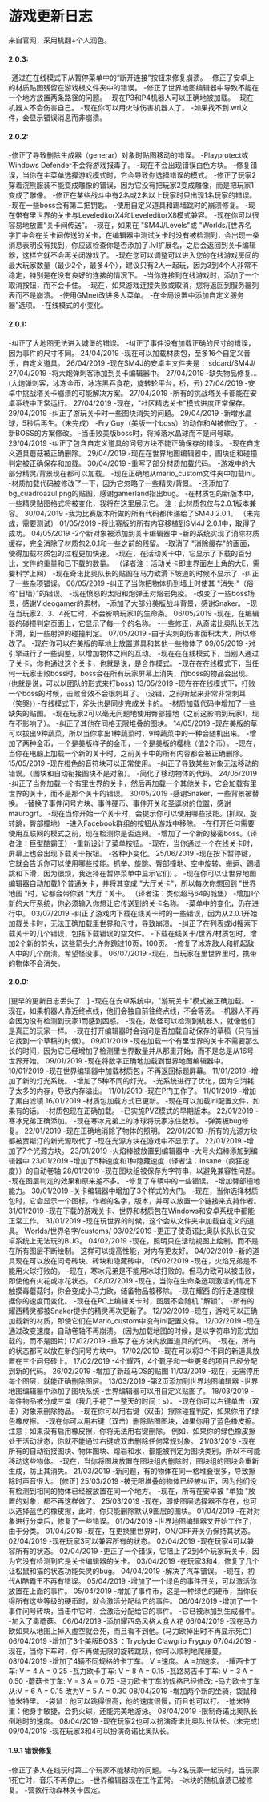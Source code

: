 # 游戏更新日志

来自官网，采用机翻+个人润色。

#### 2.0.3:

-通过在在线模式下从暂停菜单中的“断开连接”按钮来修复崩溃。
-修正了安卓上的材质贴图残留在游戏根文件夹中的错误。
-修正了世界地图编辑器中导致不能在一个地方放置两条路径的问题。
-现在P3和P4机器人可以正确地被加载。
-现在机器人不会伤害自己。
-现在你可以用火球伤害机器人了。
-如果找不到.wrl文件，会显示错误消息而非崩溃。

#### 2.0.2:

-修正了导致删除生成器（generar）对象时贴图移动的错误。
-Playprotect或Windows Defender不会将游戏报毒了。
-现在不会出现错误白色方块。
-修复错误，当你在主菜单选择游戏模式时，它会导致你选择错误的模式。
-修正了玩家2穿着浣熊服装不能变成雕像的错误，因为它没有把玩家2变成雕像，而是把玩家1变成了雕像。
-修正在某些战斗中有2名或2名以上玩家时只出现1名玩家的错误。
-现在一些boss会有第二把钥匙。
-使用自定义道具和踢墙跳时的崩溃修复。
-现在带有里世界的关卡与LeveleditorX4和LeveleditorX8模式兼容。
-现在你可以很容易地放置“关卡间传送”。
-现在，如果在 "SM4J/Levels"或 "Worlds/[世界名字]"中会在关卡间传送的关卡，在编辑器中测试关卡时没有被检测到，会出现一条消息表明没有找到，你应该检查你是否添加了.lvl扩展名，之后会返回到关卡编辑器，这样它就不会再关闭游戏了。
-现在您可以调整可以进入您的在线游戏房间的最大玩家数量（最少2个，最多4个），建议只有2人一起玩，因为3到4个人非常不稳定，特别是在没有良好的连接的情况下。
-当你连接到在线游戏时，添加了一个取消按钮，而不会卡住。
-现在，如果游戏连接失败或取消，您将返回到服务器列表而不是崩溃。
-使用GMnet改进多人菜单。
-在全局设置中添加自定义服务器”选项。
-在线模式的小变化。

#### 2.0.1: 

-纠正了大地图无法进入城堡的错误。 
-纠正了事件没有加载正确的尺寸的错误，因为事件的尺寸不同。 
24/04/2019 
-现在可以加载材质包，至多16个自定义音乐，自定义道具。
26/04/2019 
-现在SM4J的安卓主文件夹是： sdcard/SM4J/ 
27/04/2019 
-将大炮弹刺客添加到关卡编辑器中。 
27/04/2019 
-缺失物品修复... (大炮弹刺客，冰冻金币，冰冻黑吞食花，旋转轮平台，桥，云) 
27/04/2019
-安卓中挑战塔关卡崩溃的可能解决方案。 
27/04/2019 
-所有的挑战塔关卡都能在安卓系统中正常运行。
27/04/2019 
-现在，"社区精选关卡"模式进度正常保存。 
29/04/2019 
-纠正了游玩关卡时一些图块消失的问题。 
29/04/2019 
-新增水晶球，5秒后再生。（未完成）
-Fry Guy（美版一个boss）的动作和AI被修改了。 
-新BOSS的方案修改。 
-当击败美版boss时，将掉落水晶球而不是问号球。
 29/04/2019 
-纠正了包含自定义道具的问号方块不能正确保存的错误。 
-现在自定义道具蘑菇被正确删除。 
29/04/2019 
-现在在世界地图编辑器中，图块组和碰撞判定被正确保存和加载。 
30/04/2019 
-重写了部分材质加载代码。 
-游戏中的大部分精灵/背景现在都可以加载。 
-现在正确地从mario_custom文件夹中加载ini。 
-材质加载代码被修改了一下，因为它忽略了一些精灵/背景。 
-还添加了bg_cuadroazul.png的贴图，感谢gamerland指出bug。 
-在材质包的新版本中，一些精灵贴图格式将被变化，我将在这里展示它。
注：此材质包仅与2.0.1版本兼容。 
30/04/2019 
-我为比赛版本所做的所有代码都传递给了SM4J 2.0.1。 （未完成，需要测试）
01/05/2019 
-将比赛版的所有内容移植到SM4J 2.0.1中，取得了成功。
04/05/2019 
-2个新对象被添加到关卡编辑器中
-新的系统实现了消除材质缓存，完全消除了材质包2.0.1和一些之前的残留。 
-取消了 "消除缓存"的画面，使得加载材质包的过程更加快速。 
-现在，在活动关卡中，它显示了下载的百分比，文件的重量和已下载的数量。 
（译者注：活动关卡即主界面左上角的大E，需要科学上网）
-现在奇诺比奥队长的贴图在马力欧滑下坡道的时候不显示了. 
-纠正了一些杂项错误。 
06/05/2019 
-纠正了当你把物体扔到墙上时使其 "消失 "（俗称“日墙）”的错误。 
-现在愤怒的太阳和炮弹王对熔岩免疫。 
-改变了一些boss场景，感谢Videogamer的素材。 
-添加了大部分美版战斗背景，感谢Snaker。 
-现在当玩家2、3、4死亡时，不会影响玩家1的生命条。 
06/05/2019 
-现在，在编辑器的碰撞判定页面上，它显示了每一个的名称。 
-一些修正，从奇诺比奥队长无法下滑，到一些射弹的碰撞判定。 
07/05/2019 
-由于尖刺的伤害面积太大，所以修改了。 
-现在你可以在美版的草地上放置道具和其他一些物体了 
09/05/2019 
-对引擎进行了一些调整，以增加物体之间的互动。 
-现在在在线模式下，当别人通过了关卡，你也通过这个关卡，也就是说，是合作模式。
-现在在在线模式下，当任何一玩家击败boss时，boss会在所有玩家屏幕上消失，而boss的物品会出现。 (也就是说，可以以团队的形式来打boss) 
13/05/2019 
-现在在在线模式下，打败一个boss的时候，击败音效不会很刺耳了。
(没错，之前听起来非常非常刺耳 （笑哭）) 
-在线模式下，斧头也是同步完成关卡的。 
-材质加载代码中增加了一些缺失的贴图。 
-现在玩家2可以毫无问题地使用臀部撞地（之前这影响到玩家1，现在不影响了）。 
-纠正了其他在同格无限堆叠的图块。 
14/05/2019 
-现在美版的草可以拔出9种蔬菜，所以当你拿出1种蔬菜时，9种蔬菜中的一种会随机出来。 
-增加了两种金币，一个是美版样子的金币，一个是美版的樱桃（值2个币）。 
-现在，当你在电脑上加载一个新的关卡时，之前关卡中的所有内容都会被正确删除。
15/05/2019 
-现在橙色的音符块可以正常使用。 
-纠正了导致某些对象无法移动的错误。（图块和自动衔接图块不是对象）。 
-简化了移动物体的代码。 
24/05/2019 
-纠正了当你加载一个有里世界的关卡，然后再加载一个其他关卡，它会加载有里世界的关卡，而不是那个关卡的错误。 
30/05/2019 
-感谢Snaker，一些背景被替换。 
-替换了事件问号方块、事件硬币、事件开关和圣诞树的位置，感谢maurogrf。 
-现在当你开始一个关卡时，会提示你可以使用哪些技能。(抓取，旋转跳，臀部撞地） 
-进入Facebook群组的按钮从游戏中移除。 
-在打开任何需要使用互联网的模式之前，现在检测你是否连网。 
-增加了一个新的秘密boss。（译者注：巨型酷霸王） 
-重新设计了菜单按钮。 
-现在，当你通过一个在线关卡时，屏幕上也会出现下载关卡按钮。 
-各种小变化。 
25/06/2019 
-现在按下暂停键，它就会告诉你可以使用哪些技能。抓举、旋跳、臀部撞地、空中旋转、搬运、踢墙跳和下滑，因为很烦，我选择在暂停菜单中显示它们) 。
-现在你可以让世界地图编辑器自动加载1个普通关卡，并将其变成 "大厅关卡"，所以每次你想回到 "世界地图 "时，它都会带你到 "大厅 "关卡。 （译者注：类似超马64的城堡）
-增加1个新的大厅系统，你必须输入你想让它传送到的关卡名称。 
-菜单中的变化，仍在进行中。 
03/07/2019 
-纠正了游戏内下载在线关卡时的一些错误，因为从2.0.1开始加载关卡时，无法正确加载里世界和尺寸，导致崩溃。 
-纠正了在列表或id搜索下载关卡的几个错误，包括下载错误的空文件。 
-下载在线关卡/世界/材质包时，增加2个新的剪头，这些箭头允许你跳过10页，100页。
-修复了冰冻敌人和抓起敌人中的几个崩溃。希望怪没事。
06/07/2019 
-现在，当玩家在里世界里时，携带的物体不会消失。

#### 2.0.0: 

[更早的更新日志丢失了...] 
-现在在安卓系统中，"游玩关卡"模式被正确加载。 
-现在，如果机器人靠近终点线，他们会独自前往终点线，不会等汤。 
-机器人不再会因为没有检测到玩家1而感到困惑。 
-现在，敌怪可以检测到机器人，就像他们是真正的玩家一样。 
-现在打开编辑器时会询问是否加载自动保存的草稿（只有当它找到一个草稿的时候）。 09/01/2019 
-现在加载一个有里世界的关卡不需要那么长的时间，因为它已经增加了检测里世界数量并从那里开始，而不是总是从16号世界开始。 
09/01/2019 
-现在将数字正确地加载到世界地图编辑器中。 
10/01/2019 
-现在世界编辑器中加载材质包，不再返回标题屏幕。 
11/01/2019 
-增加了新的灯光系统。 
-增加了5种不同的灯光。 
-光系统进行了优化，因为它消耗了太多的内存，导致内存溢出。 
11/01/2019 
-现在P门工作了。 
11/01/2019 
-增加了黑白滤镜 
16/01/2019 
-材质包加载方式已更新。 
-现在可以加载ini配置文件，如果有的话。 
-材质包现在正确加载。 
-已实施PVZ模式的早期版本。 
22/01/2019 
-寒冰兄弟正确添加。 
-现在寒冰兄弟上的冰球将玩家冻住数秒。 
-弹簧板bug修复。 
22/01/2019 
-现在正确地消除了物体的照明。 
22/01/2019 
-所有的光源方块都被贾斯汀的新光源取代了 
-现在光源方块在游戏中不显示了。 
22/01/2019
-增加了7个光源方块。 
23/01/2019 
-火焰棒被放置到编辑器中 
-大号火焰棒添加到编辑器中 
23/01/2019 
-增加了5种速度和1种隐藏速度（译者注：Insane（疯狂速度））的自动卷轴 
28/01/2019 
-现在图块组被保存为字符串，以避免兼容性问题。 
-现在图层判定的效果和原来差不多。 
-修复了车辆中的一些错误。 
-增加臀部撞地能力。 
30/01/2019 
-关卡编辑器中增加了3个样式的大门。 
-现在，当你选择材质包时，它会显示一个图标，作者的名字，版本，并可以放置一个链接来支持作者。 
31/01/2019 
-现在下载的游戏关卡、世界和材质包在Windows和安卓系统中都能正常工作。 
31/01/2019 
-现在玩世界的时候，这个会从文件夹中加载自定义的道具。 Worlds/世界名字/customs/ 03/02/2019 
-更正了使奇诺比奥队长队长在安卓系统上无法玩的BUG。 
04/02/2019 
-现在，照明只在活动视图上绘制，而不是在所有图层不断绘制。 这样可以提高性能，对内存更友好。 
04/02/2019 
-新的道具现在可以放在问号砖块、砖块和隐藏砖中。 
05/02/2019 
-现在，火焰兄弟是不能用火球打败的。 
-现在，寒冰兄弟是不能用冰球打败的。但马力欧可以被击败，即使他有火花或冰花状态。 08/02/2019 
-现在，当你在生命条选项激活的情况下触摸毒蘑菇时，你会变成小马力欧，储备物品被移除。 
-现在耀西 的行走速度根据你的速度而变化。 
-现在在PC上编辑关卡时，图层不会随机 "解锁"。 
-所有的耀西精灵都被Snaker提供的精灵再次更新了。 
12/02/2019 
-现在，游戏可以正确加载新的材质，即使它们在Mario_custom中没有ini配置文件。
12/02/2019 
-现在通过改变速度，自动卷轴不再崩溃。 (因为加载地图的时候，是以字符串的形式加载的，而不是图片) 
17/02/2019 
-重写了在方块内放置道具的代码。 
-现在，所有的状态都可以放在新的问号方块中。 
17/02/2019 
-现在可以将3个不同的新道具放置在三个问号砖上。 
17/02/2019 
-4个耀西，4个靴子和一些更多的项目已经分配到新的代码。 
26/02/2019 
-增加了新超马DS的贴图 
11/03/2019 
-现在，无需停用每个图层，就能正确删除图层。 
13/03/2019 
-第2页添加到世界地图编辑器 
-世界地图编辑器中添加了图块系统
-世界编辑器可以用自定义贴图了。
18/03/2019 
-每件物品被分成三类（我几乎花了一整天的时间：s）。 
-现在你可以右键单击（双击）对象来删除物品。 
-现在你可以用右键（双击）擦除碰撞判定，如果你用了绿色橡皮擦。 
-现在你可以用右键（双击）删除贴图图块，如果你用了蓝色橡皮擦。 
注意；如果没有启用橡皮擦，你将无法用右键删除。
例如，如果你的绿色橡皮擦处于活动状态，你就不能通过右键或双击删除任何常规对象。
21/03/2019 
-现在所有的自动衔接图块、物体图块、熔岩和水，都能被判定为图块类别，所以不可能移动这些物体。 
-现在，当你将图块放置在图块组内删除时，图块组的图块会重新生成，防止其消失。 
21/03/2019
-新问题，有的物体在同一格堆叠很多，导致擦除时声音很大。 [修正] 
25/03/2019 
-被无限堆叠的物体已经被纠正，因为他们没有检测到相同的物体已经被放置在同一个地方。 
-现在，所有在安卓被 "单独 "放置的对象，都不再这样做了。 
25/03/2019 
-现在，即使图层选择器不存在，也可以选择蓝色的橡皮擦，此时，你只能删除默认9图层的图块。
01/04/2019 
-在对对象进行分类后，修复了一些错误。 
01/04/2019 
-世界地图编辑器又开始工作了，由于分类。 
01/04/2019 
-现在，在更换里世界时，ON/OFF开关仍保持其状态。
02/04/2019 
-现在玩家3可以兼容所有的状态。 
02/04/2019 
-现在玩家4可以兼容所有的状态。 
02/04/2019 
-更正了一个错误，它阻止了2到4个玩家玩关卡，因为它没有检测到它是关卡编辑器的关卡。 
03/04/2019 
-在玩家3和4，修复了几个让松鼠和猫的状态功能失灵的bug。 
04/04/2019 
-解决了汽车错误。 
-现在，初代AI酷霸王不再有错误。 
05/04/2019 
-增加了一个绿色的事件开关，可以激活你放置在上面的事件。 
05/04/2019 
-增加了事件币，这是一种绿色的硬币，当你获得所有这些等级的硬币时，就会激活分配给它的事件。 
06/04/2019 -增加了一个事件问号砖块，当击中它时，会激活分配给它的事件。 
-它已被添加到生成器中。 
-加入了毒蘑菇。 
06/04/2019 
-添加耀西岛风格大食人花
06/04/2019 
-现在马力欧如果从地图上掉入虚空就会死，而且看不到他。(马力欧掉出时不再显示死亡) 
06/04/2019 
-增加了3个美版BOSS ：Tryclyde Clawgrip Fryguy
07/04/2019 
-现在，当你下车时，你不再做无限的旋转跳跃，你可以顺利地爬藤蔓。 
08/04/2019
-增加了4辆不同规格的卡丁车。
V =速度。
A =加速度。
-耀西卡丁车: V = 4 A = 0.25
-瓦力欧卡丁车: V = 8 A = 0.15
-瓦路易吉卡丁车: V = 3 A = 0.50
-蘑菇卡丁车: V = 3 A = 0.75
-马力欧卡丁车的规格已经修改:
-马力欧卡丁车从:V = 6 A = 0.15 改为V = 5 A = 0.30
08/04/2019 
-增加两个新的坐骑，袋鼠和迪米特里。 
-袋鼠：他可以跳得很高，他的速度很慢，而且他可以打。 
-迪米特里：他身手敏捷，会扔火球，还能完美地游泳。 
08/04/2019 
-限制奇诺比奥队长倒地时的速度。 
08/04/2019 
-现在玩家2也可以扮演奇诺比奥队长队长。(未完成) 
09/04/2019 
-现在玩家3和4可以扮演奇诺比奥队长。

#### 1.9.1 错误修复

-修正了多人在线玩时第二个玩家不能移动的问题。 
-与2名玩家一起玩时，当玩家1死亡时，音乐不再停止。
-世界编辑器现在工作正常。 
-冰块的随机崩溃已被修复。 
-营救行动森林关卡固定。